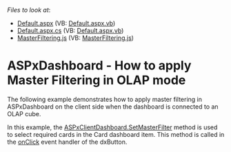 <!-- default file list -->
*Files to look at*:

* [Default.aspx](./CS/ASPxDashboard_SetMasterFilter_Olap/Default.aspx) (VB: [Default.aspx.vb](./VB/ASPxDashboard_SetMasterFilter_Olap/Default.aspx.vb))
* [Default.aspx.cs](./CS/ASPxDashboard_SetMasterFilter_Olap/Default.aspx.cs) (VB: [Default.aspx.vb](./VB/ASPxDashboard_SetMasterFilter_Olap/Default.aspx.vb))
* [MasterFiltering.js](./CS/ASPxDashboard_SetMasterFilter_Olap/Scripts/MasterFiltering.js) (VB: [MasterFiltering.js](./VB/ASPxDashboard_SetMasterFilter_Olap/Scripts/MasterFiltering.js))
<!-- default file list end -->
# ASPxDashboard - How to apply Master Filtering in OLAP mode


The following example demonstrates how to apply master filtering in ASPxDashboard on the client side when the dashboard is connected to an OLAP cube.
<p>In this example, the <a href="https://documentation.devexpress.com/#Dashboard/DevExpressDashboardWebScriptsASPxClientDashboard_SetMasterFiltertopic">ASPxClientDashboard.SetMasterFilter</a> method is used to select required cards in the Card dashboard item. This method is called in the <a href="https://js.devexpress.com/Documentation/ApiReference/UI_Widgets/dxButton/Configuration/#onClick">onClick</a> event handler of the dxButton.</p>

<br/>



